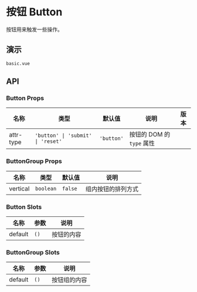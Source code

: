 # 按钮 Button

按钮用来触发一些操作。

## 演示

```demo
basic.vue
```

## API

### Button Props

| 名称 | 类型 | 默认值 | 说明 | 版本 |
| --- | --- | --- | --- | --- |
| attr-type | `'button' \| 'submit' \| 'reset'` | `'button'` | 按钮的 DOM 的 `type` 属性 |  |

### ButtonGroup Props

| 名称     | 类型      | 默认值  | 说明               |
| -------- | --------- | ------- | ------------------ |
| vertical | `boolean` | `false` | 组内按钮的排列方式 |

### Button Slots

| 名称    | 参数 | 说明       |
| ------- | ---- | ---------- |
| default | `()` | 按钮的内容 |

### ButtonGroup Slots

| 名称    | 参数 | 说明         |
| ------- | ---- | ------------ |
| default | `()` | 按钮组的内容 |

<!-- anchor:on -->
